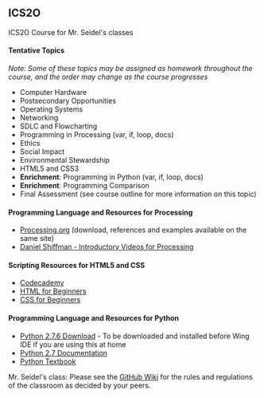 ICS2O
-----
ICS2O Course for Mr. Seidel's classes

#### Tentative Topics
_Note: Some of these topics may be assigned as homework throughout the course, and the order may change as the course progresses_

* Computer Hardware
* Postsecondary Opportunities
* Operating Systems
* Networking
* SDLC and Flowcharting
* Programming in Processing (var, if, loop, docs)
* Ethics
* Social Impact
* Environmental Stewardship
* HTML5 and CSS3
* **Enrichment**: Programming in Python (var, if, loop, docs)
* **Enrichment**: Programming Comparison
* Final Assessment (see course outline for more information on this topic)

#### Programming Language and Resources for Processing
* [Processing.org](http://www.processing.org/) (download, references and examples available on the same site)
* [Daniel Shiffman - Introductory Videos for Processing](http://vimeo.com/channels/introcompmedia)

#### Scripting Resources for HTML5 and CSS
* [Codecademy](https://www.codecademy.com/learn/web)
* [HTML for Beginners](http://www.htmldog.com/guides/html/beginner/)
* [CSS for Beginners](http://www.htmldog.com/guides/css/beginner/)

#### Programming Language and Resources for Python
* [Python 2.7.6 Download](https://www.python.org/download/releases/2.7.6/) - To be downloaded and installed before Wing IDE if you are using this at home
* [Python 2.7 Documentation](https://docs.python.org/2.7/)
* [Python Textbook](http://www.pythonlearn.com/book.php)
 

Mr. Seidel's class: Please see the [GitHub Wiki](https://github.com/mrseidel-classes/ICS2O/wiki) for the rules and regulations of the classroom as decided by your peers.
